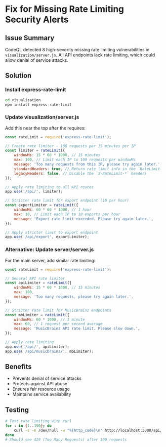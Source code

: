 # Fix for Missing Rate Limiting Security Alerts

## Issue Summary
CodeQL detected 8 high-severity missing rate limiting vulnerabilities in `visualization/server.js`. All API endpoints lack rate limiting, which could allow denial of service attacks.

## Solution

### Install express-rate-limit
```bash
cd visualization
npm install express-rate-limit
```

### Update visualization/server.js

Add this near the top after the requires:
```javascript
const rateLimit = require('express-rate-limit');

// Create rate limiter - 100 requests per 15 minutes per IP
const limiter = rateLimit({
    windowMs: 15 * 60 * 1000, // 15 minutes
    max: 100, // Limit each IP to 100 requests per windowMs
    message: 'Too many requests from this IP, please try again later.',
    standardHeaders: true, // Return rate limit info in the `RateLimit-*` headers
    legacyHeaders: false, // Disable the `X-RateLimit-*` headers
});

// Apply rate limiting to all API routes
app.use('/api/', limiter);

// Stricter rate limit for export endpoint (10 per hour)
const exportLimiter = rateLimit({
    windowMs: 60 * 60 * 1000, // 1 hour
    max: 10, // Limit each IP to 10 exports per hour
    message: 'Export rate limit exceeded. Please try again later.',
});

// Apply stricter limit to export endpoint
app.use('/api/export', exportLimiter);
```

### Alternative: Update server/server.js

For the main server, add similar rate limiting:
```javascript
const rateLimit = require('express-rate-limit');

// General API rate limiter
const apiLimiter = rateLimit({
    windowMs: 15 * 60 * 1000, // 15 minutes
    max: 100,
    message: 'Too many requests, please try again later.',
});

// Stricter rate limit for MusicBrainz endpoints
const mbLimiter = rateLimit({
    windowMs: 60 * 1000, // 1 minute
    max: 60, // 1 request per second average
    message: 'MusicBrainz API rate limit. Please slow down.',
});

// Apply rate limiting
app.use('/api/', apiLimiter);
app.use('/api/musicbrainz/', mbLimiter);
```

## Benefits
- Prevents denial of service attacks
- Protects against API abuse
- Ensures fair resource usage
- Maintains service availability

## Testing
```bash
# Test rate limiting with curl
for i in {1..150}; do
    curl -s -o /dev/null -w "%{http_code}\n" http://localhost:3000/api/stats
done
# Should see 429 (Too Many Requests) after 100 requests
```
